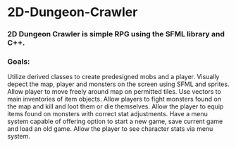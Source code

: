 # 2D-Dungeon-Crawler

### 2D Dungeon Crawler is simple RPG using the SFML library and C++.

### Goals:
Utilize derived classes to create predesigned mobs and a player.
Visually depect the map, player and monsters on the screen using SFML and sprites.
Allow player to move freely around map on permitted tiles.
Use vectors to main inventories of item objects.
Allow players to fight monsters found on the map and kill and loot them or die themselves.
Allow the player to equip items found on monsters with correct stat adjustments.
Have a menu system capable of offering option to start a new game, save current game and load an old game.
Allow the player to see character stats via menu system.

